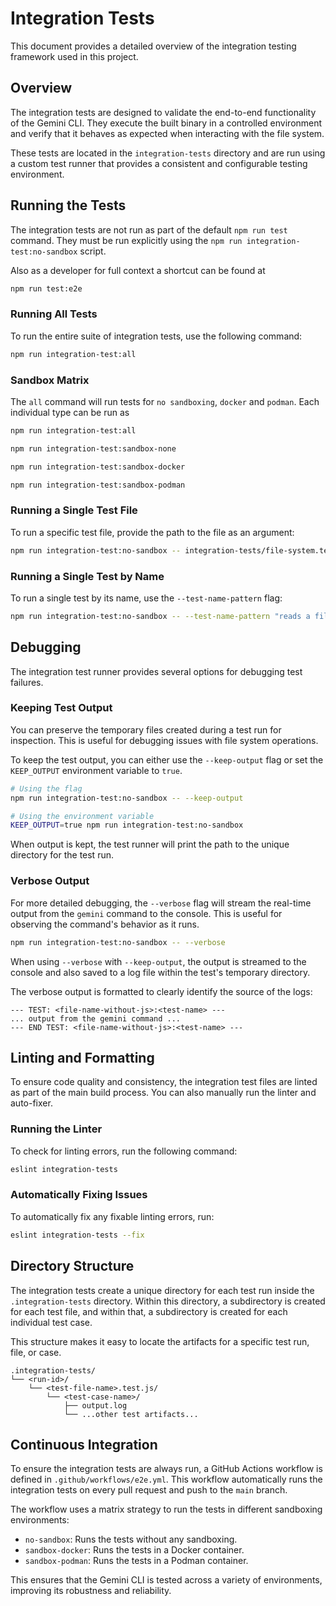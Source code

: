 # Integration Tests

This document provides a detailed overview of the integration testing framework used in this project.

## Overview

The integration tests are designed to validate the end-to-end functionality of the Gemini CLI. They execute the built binary in a controlled environment and verify that it behaves as expected when interacting with the file system.

These tests are located in the `integration-tests` directory and are run using a custom test runner that provides a consistent and configurable testing environment.

## Running the Tests

The integration tests are not run as part of the default `npm run test` command. They must be run explicitly using the `npm run integration-test:no-sandbox` script.

Also as a developer for full context a shortcut can be found at 

```bash
npm run test:e2e
```

### Running All Tests

To run the entire suite of integration tests, use the following command:

```bash
npm run integration-test:all
```

### Sandbox Matrix

The `all` command will run tests for `no sandboxing`, `docker` and `podman`. 
Each individual type can be run as

```bash
npm run integration-test:all
```
```bash
npm run integration-test:sandbox-none
```
```bash
npm run integration-test:sandbox-docker
```
```bash
npm run integration-test:sandbox-podman
```

### Running a Single Test File

To run a specific test file, provide the path to the file as an argument:

```bash
npm run integration-test:no-sandbox -- integration-tests/file-system.test.js
```

### Running a Single Test by Name

To run a single test by its name, use the `--test-name-pattern` flag:

```bash
npm run integration-test:no-sandbox -- --test-name-pattern "reads a file"
```

## Debugging

The integration test runner provides several options for debugging test failures.

### Keeping Test Output

You can preserve the temporary files created during a test run for inspection. This is useful for debugging issues with file system operations.

To keep the test output, you can either use the `--keep-output` flag or set the `KEEP_OUTPUT` environment variable to `true`.

```bash
# Using the flag
npm run integration-test:no-sandbox -- --keep-output

# Using the environment variable
KEEP_OUTPUT=true npm run integration-test:no-sandbox
```

When output is kept, the test runner will print the path to the unique directory for the test run.

### Verbose Output

For more detailed debugging, the `--verbose` flag will stream the real-time output from the `gemini` command to the console. This is useful for observing the command's behavior as it runs.

```bash
npm run integration-test:no-sandbox -- --verbose
```

When using `--verbose` with `--keep-output`, the output is streamed to the console and also saved to a log file within the test's temporary directory.

The verbose output is formatted to clearly identify the source of the logs:

```
--- TEST: <file-name-without-js>:<test-name> ---
... output from the gemini command ...
--- END TEST: <file-name-without-js>:<test-name> ---
```

## Linting and Formatting

To ensure code quality and consistency, the integration test files are linted as part of the main build process. You can also manually run the linter and auto-fixer.

### Running the Linter

To check for linting errors, run the following command:

```bash
eslint integration-tests
```

### Automatically Fixing Issues

To automatically fix any fixable linting errors, run:

```bash
eslint integration-tests --fix
```

## Directory Structure

The integration tests create a unique directory for each test run inside the `.integration-tests` directory. Within this directory, a subdirectory is created for each test file, and within that, a subdirectory is created for each individual test case.

This structure makes it easy to locate the artifacts for a specific test run, file, or case.

```
.integration-tests/
└── <run-id>/
    └── <test-file-name>.test.js/
        └── <test-case-name>/
            ├── output.log
            └── ...other test artifacts...
```

## Continuous Integration

To ensure the integration tests are always run, a GitHub Actions workflow is defined in `.github/workflows/e2e.yml`. This workflow automatically runs the integration tests on every pull request and push to the `main` branch.

The workflow uses a matrix strategy to run the tests in different sandboxing environments:

- `no-sandbox`: Runs the tests without any sandboxing.
- `sandbox-docker`: Runs the tests in a Docker container.
- `sandbox-podman`: Runs the tests in a Podman container.

This ensures that the Gemini CLI is tested across a variety of environments, improving its robustness and reliability.
